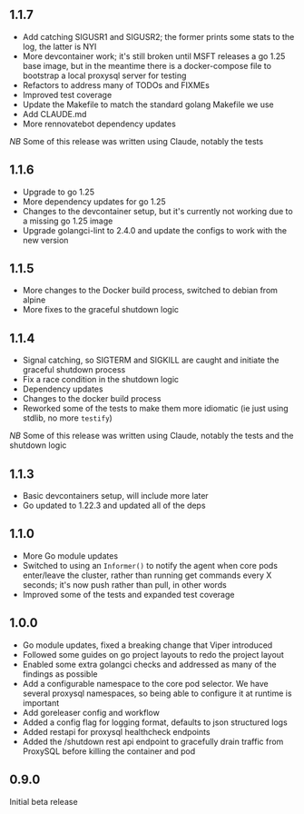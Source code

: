 ## 1.1.7

- Add catching SIGUSR1 and SIGUSR2; the former prints some stats to the log, the latter is NYI
- More devcontainer work; it's still broken until MSFT releases a go 1.25 base image, but in the meantime there is a docker-compose file to bootstrap a local proxysql server for testing
- Refactors to address many of TODOs and FIXMEs
- Improved test coverage
- Update the Makefile to match the standard golang Makefile we use
- Add CLAUDE.md
- More rennovatebot dependency updates

*NB* Some of this release was written using Claude, notably the tests

## 1.1.6

- Upgrade to go 1.25
- More dependency updates for go 1.25
- Changes to the devcontainer setup, but it's currently not working due to a missing go 1.25 image
- Upgrade golangci-lint to 2.4.0 and update the configs to work with the new version

## 1.1.5

- More changes to the Docker build process, switched to debian from alpine
- More fixes to the graceful shutdown logic

## 1.1.4

- Signal catching, so SIGTERM and SIGKILL are caught and initiate the graceful shutdown process
- Fix a race condition in the shutdown logic
- Dependency updates
- Changes to the docker build process
- Reworked some of the tests to make them more idiomatic (ie just using stdlib, no more `testify`)

*NB* Some of this release was written using Claude, notably the tests and the shutdown logic

## 1.1.3

- Basic devcontainers setup, will include more later
- Go updated to 1.22.3 and updated all of the deps

## 1.1.0

- More Go module updates
- Switched to using an `Informer()` to notify the agent when core pods enter/leave the cluster, rather than running get commands every X seconds; it's now push rather than pull, in other words
- Improved some of the tests and expanded test coverage

## 1.0.0

- Go module updates, fixed a breaking change that Viper introduced
- Followed some guides on go project layouts to redo the project layout
- Enabled some extra golangci checks and addressed as many of the findings as possible
- Add a configurable namespace to the core pod selector. We have several proxysql namespaces, so being able to configure it at runtime is important
- Add goreleaser config and workflow
- Added a config flag for logging format, defaults to json structured logs
- Added restapi for proxysql healthcheck endpoints
- Added the /shutdown rest api endpoint to gracefully drain traffic from ProxySQL before killing the container and pod

## 0.9.0

Initial beta release
